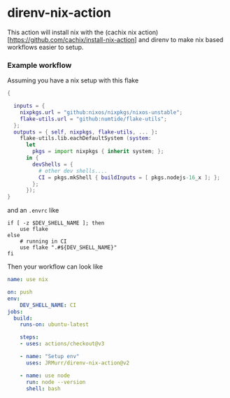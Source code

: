 # direnv-nix-action

This action will install nix with the (cachix nix action)[https://github.com/cachix/install-nix-action] and direnv to make nix based workflows easier to setup.

### Example workflow

Assuming you have a nix setup with this flake

```nix
{

  inputs = {
    nixpkgs.url = "github:nixos/nixpkgs/nixos-unstable";
    flake-utils.url = "github:numtide/flake-utils";
  };
  outputs = { self, nixpkgs, flake-utils, ... }:
    flake-utils.lib.eachDefaultSystem (system:
      let
        pkgs = import nixpkgs { inherit system; };
      in {
        devShells = {
          # other dev shells....
          CI = pkgs.mkShell { buildInputs = [ pkgs.nodejs-16_x ]; };
        };
      });
}
```
and an `.envrc` like
```
if [ -z $DEV_SHELL_NAME ]; then
    use flake
else
    # running in CI
    use flake ".#${DEV_SHELL_NAME}"
fi
```

Then your workflow can look like
```yaml
name: use nix

on: push
env:
    DEV_SHELL_NAME: CI
jobs:
  build:
    runs-on: ubuntu-latest

    steps:
    - uses: actions/checkout@v3

    - name: "Setup env"
      uses: JRMurr/direnv-nix-action@v2

    - name: use node
      run: node --version
      shell: bash
```


